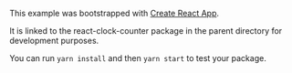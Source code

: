 This example was bootstrapped with [Create React App](https://github.com/facebook/create-react-app).

It is linked to the react-clock-counter package in the parent directory for development purposes.

You can run `yarn install` and then `yarn start` to test your package.
